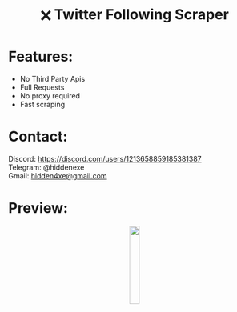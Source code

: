 <div align="center">
  <h1>🗙 Twitter Following Scraper</h1>
</div>
 
# Features:

- No Third Party Apis
- Full Requests
- No proxy required
- Fast scraping
 
# Contact:

Discord: https://discord.com/users/1213658859185381387
<br>
Telegram: @hiddenexe
<br>
Gmail: hidden4xe@gmail.com
 
# Preview:

<div align="center">
      <a href="#">
         <img src="https://png.pngtree.com/png-vector/20221018/ourmid/pngtree-youtube-social-media-round-icon-png-image_6315993.png" style="width:20%;">
      </a>

</div>



